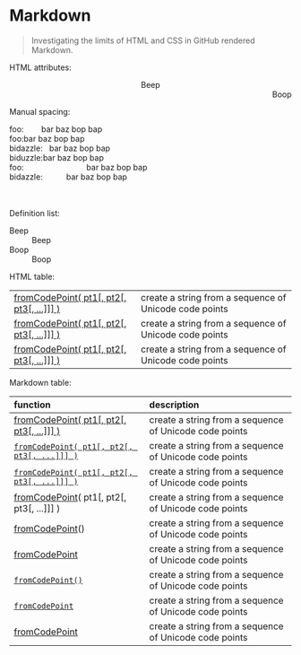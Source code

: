 # Markdown

> Investigating the limits of HTML and CSS in GitHub rendered Markdown.

HTML attributes:

<div>
	<div align="center">Beep</div>
	<div dir="rtl">Boop</div>
</div>

Manual spacing:

<div>
	<div>
		foo:&nbsp;&nbsp;&nbsp;&nbsp;&nbsp;&nbsp;&nbsp;&nbsp;bar baz bop bap
	</div>
	<div>
		foo:<em hidden>........</em>bar baz bop bap
	</div>
	<div>
		bidazzle:&nbsp;&nbsp;&nbsp;bar baz bop bap
	</div>
	<div>
		biduzzle:<em hidden>...</em>bar baz bop bap
	</div>
	<div>
		foo:&#x2003;&#x2003;&#x2003;&#x2003;&#x2003;&#x2003;&#x2003;&#x2003;bar baz bop bap
	</div>
	<div>
		bidazzle:&#x2003;&#x2003;&#x2003;bar baz bop bap
	</div>
	<br>
	<br>
</div>

Definition list:

<dl>
	<dt>Beep</dt>
	<dd>Beep</dd>
	<dt>Boop</dt>
	<dd>Boop</dd>
</dl>

HTML table:

<table>
	<tbody>
		<tr>
			<td align="left"><a href="https://github.com/stdlib-js/stdlib/tree/develop/lib/node_modules/@stdlib/string/from-code-point">fromCodePoint( pt1[, pt2[, pt3[, ...]]] )</a></td>
			<td align="left">create a string from a sequence of Unicode code points</td>
		</tr>
		<tr>
			<td align="left"><a href="https://github.com/stdlib-js/stdlib/tree/develop/lib/node_modules/@stdlib/string/from-code-point">fromCodePoint( pt1[, pt2[, pt3[, ...]]] )</a></td>
			<td align="left">create a string from a sequence of Unicode code points</td>
		</tr>
		<tr>
			<td align="left"><a href="https://github.com/stdlib-js/stdlib/tree/develop/lib/node_modules/@stdlib/string/from-code-point">fromCodePoint( pt1[, pt2[, pt3[, ...]]] )</a></td>
			<td align="left">create a string from a sequence of Unicode code points</td>
		</tr>
	</tbody>
</table>

Markdown table:

| function | description |
|:--- |:--- |
| [fromCodePoint( pt1\[, pt2\[, pt3\[, ...\]\]\] )](https://github.com/stdlib-js/stdlib/tree/develop/lib/node_modules/@stdlib/string/from-code-point) | create a string from a sequence of Unicode code points |
| [`fromCodePoint( pt1[, pt2[, pt3[, ...]]] )`](https://github.com/stdlib-js/stdlib/tree/develop/lib/node_modules/@stdlib/string/from-code-point) | create a string from a sequence of Unicode code points |
| [`fromCodePoint( pt1[, pt2[, pt3[, ...]]] )`](https://github.com/stdlib-js/stdlib/tree/develop/lib/node_modules/@stdlib/string/from-code-point) | create a string from a sequence of Unicode code points |
| [fromCodePoint](https://github.com/stdlib-js/stdlib/tree/develop/lib/node_modules/@stdlib/string/from-code-point)( pt1\[, pt2\[, pt3\[, ...]]] ) | create a string from a sequence of Unicode code points |
| [fromCodePoint](https://github.com/stdlib-js/stdlib/tree/develop/lib/node_modules/@stdlib/string/from-code-point)() | create a string from a sequence of Unicode code points |
| [fromCodePoint](https://github.com/stdlib-js/stdlib/tree/develop/lib/node_modules/@stdlib/string/from-code-point) | create a string from a sequence of Unicode code points |
| [`fromCodePoint()`](https://github.com/stdlib-js/stdlib/tree/develop/lib/node_modules/@stdlib/string/from-code-point) | create a string from a sequence of Unicode code points |
| [`fromCodePoint`](https://github.com/stdlib-js/stdlib/tree/develop/lib/node_modules/@stdlib/string/from-code-point) | create a string from a sequence of Unicode code points |
| [fromCodePoint](https://github.com/stdlib-js/stdlib/tree/develop/lib/node_modules/@stdlib/string/from-code-point) | create a string from a sequence of Unicode code points |